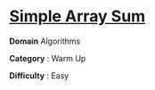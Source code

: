 # [Simple Array Sum](https://www.hackerrank.com/challenges/simple-array-sum/problem)

**Domain** Algorithms

**Category** : Warm Up

**Difficulty** : Easy
